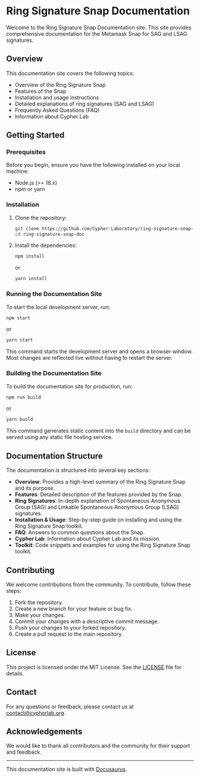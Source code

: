 # Ring Signature Snap Documentation

Welcome to the Ring Signature Snap Documentation site. This site provides comprehensive documentation for the Metamask Snap for SAG and LSAG signatures.

## Overview

This documentation site covers the following topics:
- Overview of the Ring Signature Snap
- Features of the Snap
- Installation and usage instructions
- Detailed explanations of ring signatures (SAG and LSAG)
- Frequently Asked Questions (FAQ)
- Information about Cypher Lab

## Getting Started

### Prerequisites

Before you begin, ensure you have the following installed on your local machine:
- Node.js (>= 18.x)
- npm or yarn

### Installation

1. Clone the repository:
   ```sh
   git clone https://github.com/Cypher-Laboratory/ring-signature-snap-doc
   cd ring-signature-snap-doc
   ```

2. Install the dependencies:
   ```sh
   npm install
   ```

   or

   ```sh
   yarn install
   ```

### Running the Documentation Site

To start the local development server, run:
```sh
npm start
```

or

```sh
yarn start
```

This command starts the development server and opens a browser window. Most changes are reflected live without having to restart the server.

### Building the Documentation Site

To build the documentation site for production, run:
```sh
npm run build
```

or

```sh
yarn build
```

This command generates static content into the `build` directory and can be served using any static file hosting service.

## Documentation Structure

The documentation is structured into several key sections:

- **Overview**: Provides a high-level summary of the Ring Signature Snap and its purpose.
- **Features**: Detailed description of the features provided by the Snap.
- **Ring Signatures**: In-depth explanation of Spontaneous Anonymous Group (SAG) and Linkable Spontaneous Anonymous Group (LSAG) signatures.
- **Installation & Usage**: Step-by-step guide on installing and using the Ring Signature Snap toolkit.
- **FAQ**: Answers to common questions about the Snap.
- **Cypher Lab**: Information about Cypher Lab and its mission.
- **Toolkit**: Code snippets and examples for using the Ring Signature Snap toolkit.

## Contributing

We welcome contributions from the community. To contribute, follow these steps:

1. Fork the repository.
2. Create a new branch for your feature or bug fix.
3. Make your changes.
4. Commit your changes with a descriptive commit message.
5. Push your changes to your forked repository.
6. Create a pull request to the main repository.

## License

This project is licensed under the MIT License. See the [LICENSE](LICENSE) file for details.

## Contact

For any questions or feedback, please contact us at [contact@cypherlab.org](mailto:contact@cypherlab.org).

## Acknowledgements

We would like to thank all contributors and the community for their support and feedback.

---

This documentation site is built with [Docusaurus](https://docusaurus.io/).
